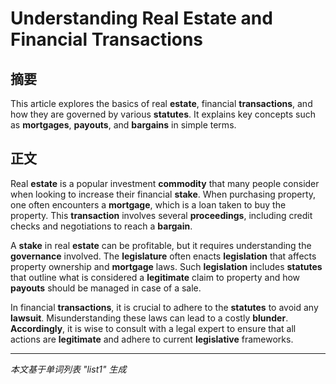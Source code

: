 # Understanding Real Estate and Financial Transactions

## 摘要
This article explores the basics of real **estate**, financial **transactions**, and how they are governed by various **statutes**. It explains key concepts such as **mortgages**, **payouts**, and **bargains** in simple terms.

## 正文
Real **estate** is a popular investment **commodity** that many people consider when looking to increase their financial **stake**. When purchasing property, one often encounters a **mortgage**, which is a loan taken to buy the property. This **transaction** involves several **proceedings**, including credit checks and negotiations to reach a **bargain**.

A **stake** in real **estate** can be profitable, but it requires understanding the **governance** involved. The **legislature** often enacts **legislation** that affects property ownership and **mortgage** laws. Such **legislation** includes **statutes** that outline what is considered a **legitimate** claim to property and how **payouts** should be managed in case of a sale.

In financial **transactions**, it is crucial to adhere to the **statutes** to avoid any **lawsuit**. Misunderstanding these laws can lead to a costly **blunder**. **Accordingly**, it is wise to consult with a legal expert to ensure that all actions are **legitimate** and adhere to current **legislative** frameworks.

---
*本文基于单词列表 "list1" 生成*
